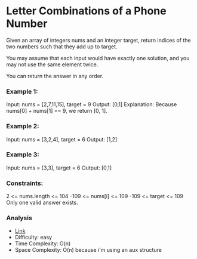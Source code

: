 # Letter Combinations of a Phone Number
Given an array of integers nums and an integer target, return indices of the two numbers such that they add up to target.

You may assume that each input would have exactly one solution, and you may not use the same element twice.

You can return the answer in any order.

### Example 1:
Input: nums = [2,7,11,15], target = 9
Output: [0,1]
Explanation: Because nums[0] + nums[1] == 9, we return [0, 1].

### Example 2:
Input: nums = [3,2,4], target = 6
Output: [1,2]

### Example 3:
Input: nums = [3,3], target = 6
Output: [0,1]


### Constraints:
2 <= nums.length <= 104
-109 <= nums[i] <= 109
-109 <= target <= 109
Only one valid answer exists.

### Analysis
* [Link](https://leetcode.com/problems/two-sum)
* Difficulty: easy
* Time Complexity: O(n)
* Space Complexity: O(n) because i'm using an aux structure
